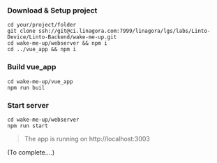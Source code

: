 ### Download & Setup project
```
cd your/project/folder
git clone ssh://git@ci.linagora.com:7999/linagora/lgs/labs/Linto-Device/Linto-Backend/wake-me-up.git
cd wake-me-up/webserver && npm i
cd ../vue_app && npm i
```

### Build vue_app
```
cd wake-me-up/vue_app
npm run buil
```

### Start server
```
cd wake-me-up/webserver
npm run start
```

> The app is running on http://localhost:3003

(To complete....)